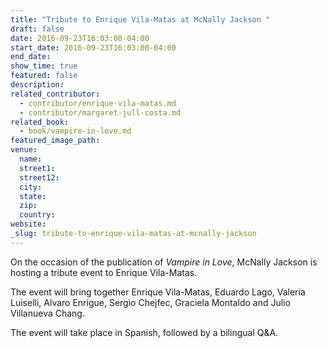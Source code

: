 ```yaml
---
title: "Tribute to Enrique Vila-Matas at McNally Jackson "
draft: false
date: 2016-09-23T16:03:00-04:00
start_date: 2016-09-23T16:03:00-04:00
end_date:
show_time: true
featured: false
description:
related_contributor:
  - contributor/enrique-vila-matas.md
  - contributor/margaret-jull-costa.md
related_book:
  - book/vampire-in-love.md
featured_image_path:
venue:
  name:
  street1:
  street12:
  city:
  state:
  zip:
  country:
website:
_slug: tribute-to-enrique-vila-matas-at-mcnally-jackson
---
```


On the occasion of the publication of _Vampire in Love_, McNally Jackson is hosting a tribute event to Enrique Vila-Matas.

The event will bring together Enrique Vila-Matas, Eduardo Lago, Valeria Luiselli, Alvaro Enrigue, Sergio Chejfec, Graciela Montaldo and Julio Villanueva Chang.

The event will take place in Spanish, followed by a bilingual Q&A.

